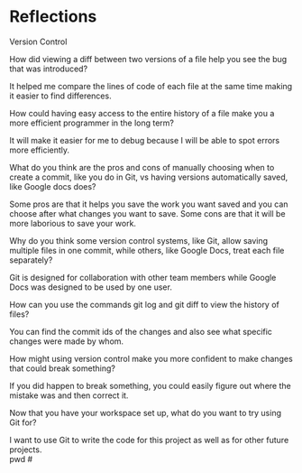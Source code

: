 Reflections
===========

Version Control

How did viewing a diff between two versions of a file help you see the bug that was introduced? 

It helped me compare the lines of code of each file at the same time making it easier to find differences. 

How could having easy access to the entire history of a file make you a more 
efficient programmer in the long term?

It will make it easier for me to debug because I will be able to spot errors more efficiently. 

What do you think are the pros and cons of manually choosing when to create a commit, like you do in Git, vs having versions automatically saved, like Google docs does?

Some pros are that it helps you save the work you want saved and you can choose after what changes you want to save. Some cons are that it will be more laborious to save your work. 

Why do you think some version control systems, like Git, allow saving multiple files in one commit, while others, like Google Docs, treat each file separately?

Git is designed for collaboration with other team members while Google Docs was designed to be used by one user. 

How can you use the commands git log and git diff to view the history of files?

You can find the commit ids of the changes and also see what specific changes were made by whom. 

How might using version control make you more confident to make changes that could break something?

If you did happen to break something, you could easily figure out where the mistake was and then correct it. 

Now that you have your workspace set up, what do you want to try using Git for?

I want to use Git to write the code for this project as well as for other future projects.  
pwd #
